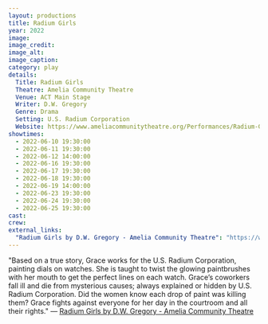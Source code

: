 ```yaml
---
layout: productions
title: Radium Girls
year: 2022
image:
image_credit: 
image_alt:
image_caption:
category: play
details:
  Title: Radium Girls
  Theatre: Amelia Community Theatre
  Venue: ACT Main Stage
  Writer: D.W. Gregory
  Genre: Drama
  Setting: U.S. Radium Corporation
  Website: https://www.ameliacommunitytheatre.org/Performances/Radium-Girls
showtimes: 
  - 2022-06-10 19:30:00
  - 2022-06-11 19:30:00
  - 2022-06-12 14:00:00
  - 2022-06-16 19:30:00
  - 2022-06-17 19:30:00
  - 2022-06-18 19:30:00
  - 2022-06-19 14:00:00
  - 2022-06-23 19:30:00
  - 2022-06-24 19:30:00
  - 2022-06-25 19:30:00
cast:
crew:
external_links:
  "Radium Girls by D.W. Gregory - Amelia Community Theatre": "https://www.ameliacommunitytheatre.org/Performances/Radium-Girls"
---
```

"Based on a true story, Grace works for the U.S. Radium Corporation, painting dials on watches. She is taught to twist the glowing paintbrushes with her mouth to get the perfect lines on each watch. Grace’s coworkers fall ill and die from mysterious causes; always explained or hidden by U.S. Radium Corporation. Did the women know each drop of paint was killing them? Grace fights against everyone for her day in the courtroom and all their rights." — [Radium Girls by D.W. Gregory - Amelia Community Theatre](https://www.ameliacommunitytheatre.org/Performances/Radium-Girls)